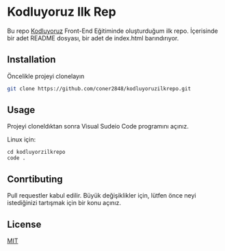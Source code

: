 # Kodluyoruz Ilk Rep
Bu repo [Kodluyoruz](https://kodluyoruz.org) Front-End Eğitiminde oluşturduğum ilk repo. İçerisinde bir adet README dosyası, bir adet de index.html barındırıyor.

## Installation

Öncelikle projeyi clonelayın 

```bash
git clone https://github.com/coner2848/kodluyoruzilkrepo.git
```
## Usage

Projeyi cloneldıktan sonra Visual Sudeio Code programını açınız.

Linux için:

```linux
cd kodluyorzilkrepo
code . 
```

## Conrtibuting

Pull requestler kabul edilir. Büyük değişiklikler için, lütfen önce neyi istediğinizi tartışmak için bir konu açınız.

## License

[MIT](https://choosealicense.com/licenses/mit/)
